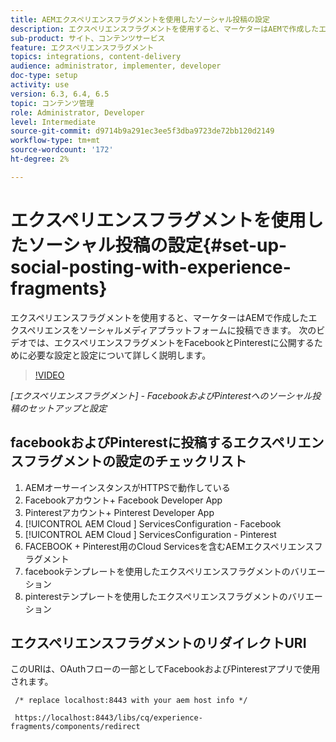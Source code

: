 ```yaml
---
title: AEMエクスペリエンスフラグメントを使用したソーシャル投稿の設定
description: エクスペリエンスフラグメントを使用すると、マーケターはAEMで作成したエクスペリエンスをソーシャルメディアプラットフォームに投稿できます。 次のビデオでは、エクスペリエンスフラグメントをFacebookとPinterestに公開するために必要な設定と設定について詳しく説明します。
sub-product: サイト、コンテンツサービス
feature: エクスペリエンスフラグメント
topics: integrations, content-delivery
audience: administrator, implementer, developer
doc-type: setup
activity: use
version: 6.3, 6.4, 6.5
topic: コンテンツ管理
role: Administrator, Developer
level: Intermediate
source-git-commit: d9714b9a291ec3ee5f3dba9723de72bb120d2149
workflow-type: tm+mt
source-wordcount: '172'
ht-degree: 2%

---
```



# エクスペリエンスフラグメントを使用したソーシャル投稿の設定{#set-up-social-posting-with-experience-fragments}

エクスペリエンスフラグメントを使用すると、マーケターはAEMで作成したエクスペリエンスをソーシャルメディアプラットフォームに投稿できます。 次のビデオでは、エクスペリエンスフラグメントをFacebookとPinterestに公開するために必要な設定と設定について詳しく説明します。

>[!VIDEO](https://video.tv.adobe.com/v/20592/?quality=9&learn=on)

*[エクスペリエンスフラグメント]  - FacebookおよびPinterestへのソーシャル投稿のセットアップと設定*

## facebookおよびPinterestに投稿するエクスペリエンスフラグメントの設定のチェックリスト

1. AEMオーサーインスタンスがHTTPSで動作している
2. Facebookアカウント+ Facebook Developer App
3. Pinterestアカウント+ Pinterest Developer App
4. [!UICONTROL AEM Cloud ] ServicesConfiguration - Facebook
5. [!UICONTROL AEM Cloud ] ServicesConfiguration - Pinterest
6. FACEBOOK + Pinterest用のCloud Servicesを含むAEMエクスペリエンスフラグメント
7. facebookテンプレートを使用したエクスペリエンスフラグメントのバリエーション
8. pinterestテンプレートを使用したエクスペリエンスフラグメントのバリエーション

## エクスペリエンスフラグメントのリダイレクトURI

このURIは、OAuthフローの一部としてFacebookおよびPinterestアプリで使用されます。

```plain
 /* replace localhost:8443 with your aem host info */

 https://localhost:8443/libs/cq/experience-fragments/components/redirect
```

